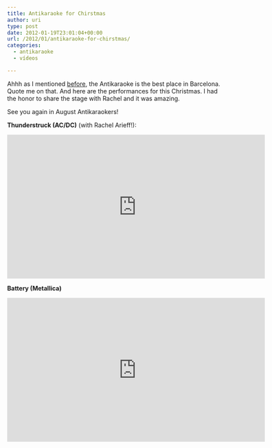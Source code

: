 ```yaml
---
title: Antikaraoke for Chirstmas
author: uri
type: post
date: 2012-01-19T23:01:04+00:00
url: /2012/01/antikaraoke-for-chirstmas/
categories:
  - antikaraoke
  - vídeos

---
```

Ahhh as I mentioned [before][1], the Antikaraoke is the best place in Barcelona. Quote me on that. And here are the performances for this Christmas. I had the honor to share the stage with Rachel and it was amazing.

See you again in August Antikaraokers!

**Thunderstruck (AC/DC)** (with Rachel Arieff!):  
<iframe width="600" height="335" src="http://www.youtube.com/embed/bqQH4DVuO9o" frameborder="0" allowfullscreen></iframe>

**Battery (Metallica)**  
<iframe width="600" height="335" src="http://www.youtube.com/embed/KfdBnzBkwlE" frameborder="0" allowfullscreen></iframe>

 [1]: /2011/03/back-to-the-antikaraoke/